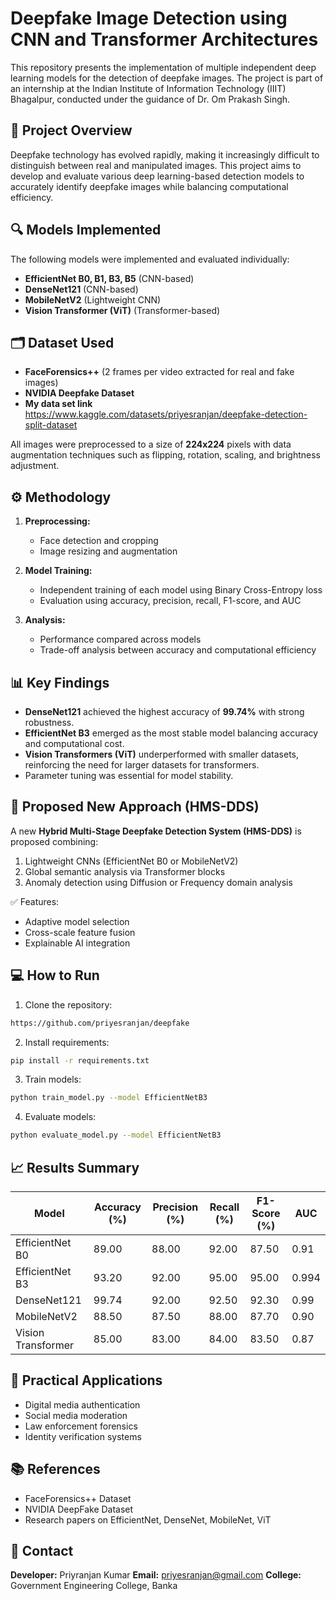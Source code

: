 # Deepfake Image Detection using CNN and Transformer Architectures

This repository presents the implementation of multiple independent deep learning models for the detection of deepfake images. The project is part of an internship at the Indian Institute of Information Technology (IIIT) Bhagalpur, conducted under the guidance of Dr. Om Prakash Singh.

## 📄 Project Overview

Deepfake technology has evolved rapidly, making it increasingly difficult to distinguish between real and manipulated images. This project aims to develop and evaluate various deep learning-based detection models to accurately identify deepfake images while balancing computational efficiency.

## 🔍 Models Implemented

The following models were implemented and evaluated individually:

* **EfficientNet B0, B1, B3, B5** (CNN-based)
* **DenseNet121** (CNN-based)
* **MobileNetV2** (Lightweight CNN)
* **Vision Transformer (ViT)** (Transformer-based)

## 🗂 Dataset Used

* **FaceForensics++** (2 frames per video extracted for real and fake images)
* **NVIDIA Deepfake Dataset**
* **My data set link** 
https://www.kaggle.com/datasets/priyesranjan/deepfake-detection-split-dataset

All images were preprocessed to a size of **224x224** pixels with data augmentation techniques such as flipping, rotation, scaling, and brightness adjustment.

## ⚙️ Methodology

1. **Preprocessing:**

   * Face detection and cropping
   * Image resizing and augmentation

2. **Model Training:**

   * Independent training of each model using Binary Cross-Entropy loss
   * Evaluation using accuracy, precision, recall, F1-score, and AUC

3. **Analysis:**

   * Performance compared across models
   * Trade-off analysis between accuracy and computational efficiency

## 📊 Key Findings

* **DenseNet121** achieved the highest accuracy of **99.74%** with strong robustness.
* **EfficientNet B3** emerged as the most stable model balancing accuracy and computational cost.
* **Vision Transformers (ViT)** underperformed with smaller datasets, reinforcing the need for larger datasets for transformers.
* Parameter tuning was essential for model stability.

## 🚀 Proposed New Approach (HMS-DDS)

A new **Hybrid Multi-Stage Deepfake Detection System (HMS-DDS)** is proposed combining:

1. Lightweight CNNs (EfficientNet B0 or MobileNetV2)
2. Global semantic analysis via Transformer blocks
3. Anomaly detection using Diffusion or Frequency domain analysis

✅ Features:

* Adaptive model selection
* Cross-scale feature fusion
* Explainable AI integration

## 💻 How to Run

1. Clone the repository:

```bash
https://github.com/priyesranjan/deepfake
```

2. Install requirements:

```bash
pip install -r requirements.txt
```

3. Train models:

```bash
python train_model.py --model EfficientNetB3
```

4. Evaluate models:

```bash
python evaluate_model.py --model EfficientNetB3
```

## 📈 Results Summary

| Model              | Accuracy (%) | Precision (%) | Recall (%) | F1-Score (%) | AUC   |
| ------------------ | ------------ | ------------- | ---------- | ------------ | ----- |
| EfficientNet B0    | 89.00        | 88.00         | 92.00      | 87.50        | 0.91  |
| EfficientNet B3    | 93.20        | 92.00         | 95.00      | 95.00        | 0.994 |
| DenseNet121        | 99.74        | 92.00         | 92.50      | 92.30        | 0.99  |
| MobileNetV2        | 88.50        | 87.50         | 88.00      | 87.70        | 0.90  |
| Vision Transformer | 85.00        | 83.00         | 84.00      | 83.50        | 0.87  |

## 📌 Practical Applications

* Digital media authentication
* Social media moderation
* Law enforcement forensics
* Identity verification systems

## 📚 References

* FaceForensics++ Dataset
* NVIDIA DeepFake Dataset
* Research papers on EfficientNet, DenseNet, MobileNet, ViT

## 📧 Contact

**Developer:** Priyranjan Kumar
**Email:** [priyesranjan@gmail.com](priyesranjan@gmail.com)
**College:** Government Engineering College, Banka
